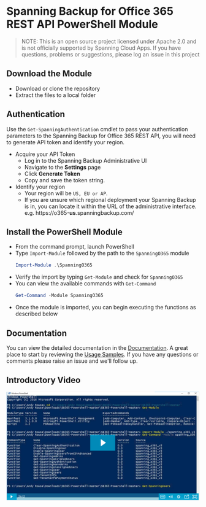 # Spanning Backup for Office 365 REST API PowerShell Module

> NOTE: This is an open source project licensed under Apache 2.0 and is not officially supported by Spanning Cloud Apps.  If you have questions, problems or suggestions, please log an issue in this project

## Download the Module

- Download or clone the repository
- Extract the files to a local folder

## Authentication

Use the `Get-SpanningAuthentication` cmdlet to pass your authentication parameters to the Spanning Backup for Office 365 REST API, you will need to generate API token and identify your region.

- Acquire your API Token
  - Log in to the Spanning Backup Administrative UI
  - Navigate to the **Settings** page
  - Click **Generate Token**
  - Copy and save the token string.
- Identify your region
  - Your region will be `US, EU or AP`.
  - If you are unsure which regional deployment your Spanning Backup is in, you can locate it within the URL of the administrative interface.  e.g. https<span></span>://o365-**us**.spanningbackup.com/

## Install the PowerShell Module

- From the command prompt, launch PowerShell
- Type `Import-Module` followed by the path to the `SpanningO365` module
    ```powershell
    Import-Module .\SpanningO365
    ```
- Verify the import by typing `Get-Module` and check for `SpanningO365`
- You can view the available commands with `Get-Command`
    ```powershell
    Get-Command -Module SpanningO365
    ```
- Once the module is imported, you can begin executing the functions as described below

## Documentation

You can view the detailed documentation in the [Documentation](./docs/about_SpanningO365.md). A great place to start by reviewing the [Usage Samples](samples.md). If you have any questions or comments please raise an issue and we'll follow up.

## Introductory Video

[![Watch the introduction video.](./docs/images/video-placeholder.jpg)](https://spanning.wistia.com/medias/7j46uee1ko)